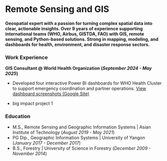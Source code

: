 # Remote Sensing and GIS

#### Geospatial expert with a passion for turning complex spatial data into clear, actionable insights. Over 9 years of experience supporting international teams (WHO, Airbus, GISTDA, FAO) with GIS, remote sensing, and Python-based solutions. Strong in mapping, modeling, and dashboards for health, environment, and disaster response sectors.

### Work Experience
**GIS Consultant @ World Health Organization (_September 2024 - May 2025_)**
- Developed four interactive Power BI dashboards for WHO Health Cluster to support emergency coordination and partner operations. [View dashboard screenshots (Google Site)](https://sites.google.com/view/health-cluster-who-dashboards/home?authuser=0) 

- big impact project 1

### Education
- M.S., Remote Sensing and Geographic Information Systems | Asian Institute of Technology (_August 2019 - May 2021_)
- PG Dip., Geographic Information Systems                 | University of Yangon (_January 2017 - December 2017_)
- B.S., Forestry                                          | University of Science in Forestry (_December 2009 - November 2014_)



